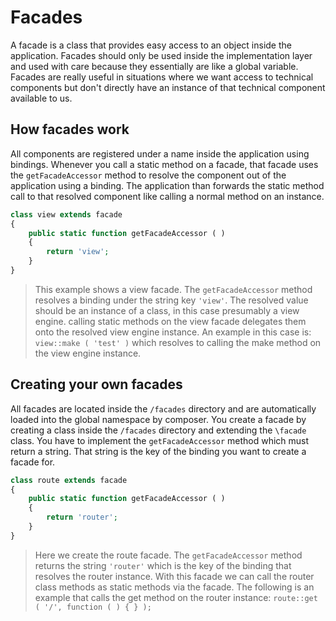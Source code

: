 # Facades

A facade is a class that provides easy access to an object inside the application. Facades should only be used inside the implementation layer and used with care because they essentially are like a global variable.  Facades are really useful in situations where we want access to technical components but don't directly have an instance of that technical component available to us.

## How facades work

All components are registered under a name inside the application using bindings. Whenever you call a static method on a facade, that facade uses the ``getFacadeAccessor`` method to resolve the component out of the application using a binding. The application than forwards the static method call to that resolved component like calling a normal method on an instance.



```php
class view extends facade
{
    public static function getFacadeAccessor ( )
    {
        return 'view';
    }
}
```

> This example shows a view facade. The `getFacadeAccessor` method resolves a binding under the string key `'view'`. The resolved value should be an instance of a class, in this case presumably a view engine. calling static methods on the view facade delegates them onto the resolved view engine instance. An example in this case is: `view::make ( 'test' )` which resolves to calling the make method on the view engine instance.



## Creating your own facades

All facades are located inside the ``/facades`` directory and are automatically loaded into the global namespace by composer. You create a facade by creating a class inside the `/facades` directory and extending the `\facade` class. You have to implement the `getFacadeAccessor` method which must return a string. That string is the key of the binding you want to create a facade for.



```php
class route extends facade
{
    public static function getFacadeAccessor ( )
    {
        return 'router';
    }
}
```

> Here we create the route facade. The `getFacadeAccessor` method returns the string `'router'` which is the key of the binding that resolves the router instance. With this facade we can call the router class methods as static methods via the facade. The following is an example that calls the get method on the router instance: `route::get ( '/', function ( ) { } );`